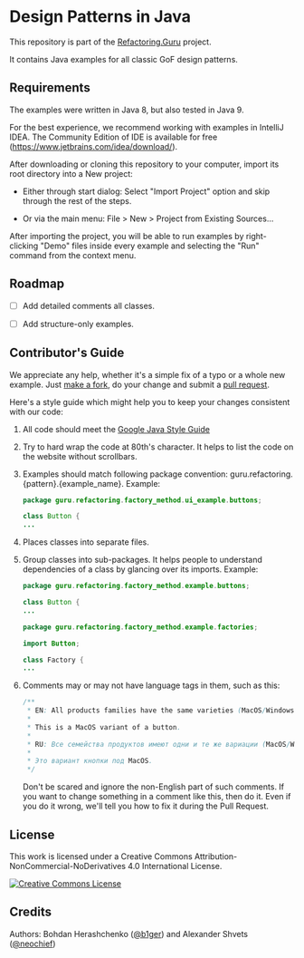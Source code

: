 # Design Patterns in Java

This repository is part of the [Refactoring.Guru](https://refactoring.guru/design-patterns) project.

It contains Java examples for all classic GoF design patterns.


## Requirements

The examples were written in Java 8, but also tested in Java 9.

For the best experience, we recommend working with examples in IntelliJ IDEA. The Community Edition of IDE is available for free (https://www.jetbrains.com/idea/download/).

After downloading or cloning this repository to your computer, import its root directory into a New project:

- Either through start dialog: Select "Import Project" option and skip through the rest of the steps.

- Or via the main menu: File > New > Project from Existing Sources...

After importing the project, you will be able to run examples by right-clicking "Demo" files inside every example and selecting the "Run" command from the context menu.


## Roadmap

- [ ] Add detailed comments all classes.
- [ ] Add structure-only examples.


## Contributor's Guide

We appreciate any help, whether it's a simple fix of a typo or a whole new example. Just [make a fork](https://help.github.com/articles/fork-a-repo/), do your change and submit a [pull request](https://help.github.com/articles/creating-a-pull-request-from-a-fork/).

Here's a style guide which might help you to keep your changes consistent with our code:

1. All code should meet the [Google Java Style Guide](https://google.github.io/styleguide/javaguide.html)

2. Try to hard wrap the code at 80th's character. It helps to list the code on the website without scrollbars.

3. Examples should match following package convention: guru.refactoring.{pattern}.{example_name}. Example:

    ```java
    package guru.refactoring.factory_method.ui_example.buttons;

    class Button {
    ...
    ```

4. Places classes into separate files.

5. Group classes into sub-packages. It helps people to understand dependencies of a class by glancing over its imports. Example:

    ```java
    package guru.refactoring.factory_method.example.buttons;

    class Button {
    ...
    ```

    ```java
    package guru.refactoring.factory_method.example.factories;

    import Button;

    class Factory {
    ...
    ```

6. Comments may or may not have language tags in them, such as this:

    ```java
    /**
     * EN: All products families have the same varieties (MacOS/Windows).
     *
     * This is a MacOS variant of a button.
     *
     * RU: Все семейства продуктов имеют одни и те же вариации (MacOS/Windows).
     *
     * Это вариант кнопки под MacOS.
     */
    ```

    Don't be scared and ignore the non-English part of such comments. If you want to change something in a comment like this, then do it. Even if you do it wrong, we'll tell you how to fix it during the Pull Request.


## License

This work is licensed under a Creative Commons Attribution-NonCommercial-NoDerivatives 4.0 International License.

<a rel="license" href="http://creativecommons.org/licenses/by-nc-nd/4.0/"><img alt="Creative Commons License" style="border-width:0" src="https://i.creativecommons.org/l/by-nc-nd/4.0/80x15.png" /></a>


## Credits

Authors: Bohdan Herashchenko ([@b1ger](https://github.com/b1ger)) and Alexander Shvets ([@neochief](https://github.com/neochief))
